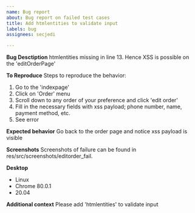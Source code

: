 ```yaml
---
name: Bug report
about: Bug report on failed test cases
title: Add htmlentities to validate input
labels: bug
assignees: secjedi

---
```


**Bug Desctiption**
htmlentities missing in line 13. Hence XSS is possible on the 'editOrderPage'

**To Reproduce**
Steps to reproduce the behavior:
1. Go to the 'indexpage'
2. Click on 'Order' menu
3. Scroll down to any order of your preference and click 'edit order'
4. Fill in the necessary fields with xss payload; phone number, name, payment method, etc.
5. See error

**Expected behavior**
Go back to the order page and notice xss payload is visible

**Screenshots**
Screenshots of failure can be found in res/src/screenshots/editorder_fail.

**Desktop**
 - Linux
 - Chrome 80.0.1
 - 20.04

**Additional context**
Please add 'htmlentities' to validate input
